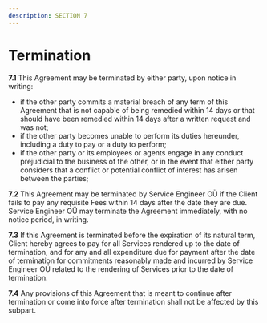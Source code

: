 ```yaml
---
description: SECTION 7
---
```


# Termination

**7.1** This Agreement may be terminated by either party, upon notice in writing:

* if the other party commits a material breach of any term of this Agreement that is not capable of being remedied within 14 days or that should have been remedied within 14 days after a written request and was not;
* if the other party becomes unable to perform its duties hereunder, including a duty to pay or a duty to perform;
* if the other party or its employees or agents engage in any conduct prejudicial to the business of the other, or in the event that either party considers that a conflict or potential conflict of interest has arisen between the parties;

**7.2** This Agreement may be terminated by Service Engineer OÜ if the Client fails to pay any requisite Fees within 14 days after the date they are due. Service Engineer OÜ may terminate the Agreement immediately, with no notice period, in writing.

**7.3** If this Agreement is terminated before the expiration of its natural term, Client hereby agrees to pay for all Services rendered up to the date of termination, and for any and all expenditure due for payment after the date of termination for commitments reasonably made and incurred by Service Engineer OÜ related to the rendering of Services prior to the date of termination.

**7.4** Any provisions of this Agreement that is meant to continue after termination or come into force after termination shall not be affected by this subpart.

